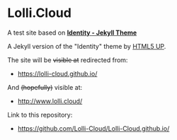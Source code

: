 # Lolli.Cloud

A test site based on [**Identity - Jekyll Theme**](https://gitlab.com/andrewbanchich/identity-jekyll-theme)

A Jekyll version of the "Identity" theme by [HTML5 UP](https://html5up.net/).

The site will be ~~visible at~~ redirected from:
* https://lolli-cloud.github.io/

And ~~(hopefully)~~ visible at:
* http://www.lolli.cloud/

Link to this repository:
* https://github.com/Lolli-Cloud/Lolli-Cloud.github.io/
